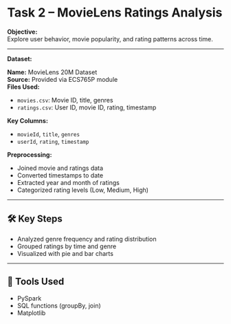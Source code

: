 # Task 2 – MovieLens Ratings Analysis

**Objective:**  
Explore user behavior, movie popularity, and rating patterns across time.

---

**Dataset:**

**Name:** MovieLens 20M Dataset  
**Source:** Provided via ECS765P module  
**Files Used:**
- `movies.csv`: Movie ID, title, genres
- `ratings.csv`: User ID, movie ID, rating, timestamp

**Key Columns:**
- `movieId`, `title`, `genres`
- `userId`, `rating`, `timestamp`

**Preprocessing:**
- Joined movie and ratings data
- Converted timestamps to date
- Extracted year and month of ratings
- Categorized rating levels (Low, Medium, High)

---

## 🛠️ Key Steps

- Analyzed genre frequency and rating distribution
- Grouped ratings by time and genre
- Visualized with pie and bar charts

---

## 🧰 Tools Used

- PySpark
- SQL functions (groupBy, join)
- Matplotlib

